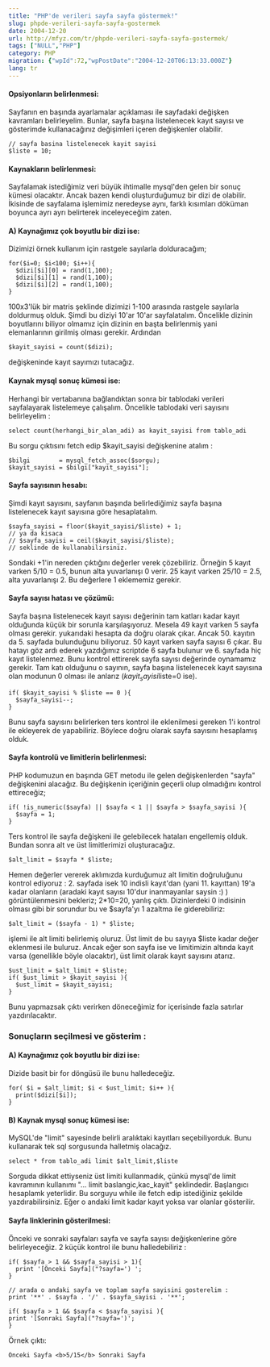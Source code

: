 ```yaml
---
title: "PHP'de verileri sayfa sayfa göstermek!"
slug: phpde-verileri-sayfa-sayfa-gostermek
date: 2004-12-20
url: http://mfyz.com/tr/phpde-verileri-sayfa-sayfa-gostermek/
tags: ["NULL","PHP"]
category: PHP
migration: {"wpId":72,"wpPostDate":"2004-12-20T06:13:33.000Z"}
lang: tr
---
```


#### Opsiyonların belirlenmesi:

Sayfanın en başında ayarlamalar açıklaması ile sayfadaki değişken kavramları belirleyelim. Bunlar, sayfa başına listelenecek kayıt sayısı ve gösterimde kullanacağınız değişimleri içeren değişkenler olabilir.
```
// sayfa basina listelenecek kayit sayisi
$liste = 10;

```

#### Kaynakların belirlenmesi:

Sayfalamak istediğimiz veri büyük ihtimalle mysql'den gelen bir sonuç kümesi olacaktır. Ancak bazen kendi oluşturduğumuz bir dizi de olabilir. İkisinde de sayfalama işlemimiz neredeyse aynı, farklı kısımları döküman boyunca ayrı ayrı belirterek inceleyeceğim zaten.

#### A) Kaynağımız çok boyutlu bir dizi ise:

Dizimizi örnek kullanım için rastgele sayılarla dolduracağım;
```
for($i=0; $i<100; $i++){
  $dizi[$i][0] = rand(1,100);
  $dizi[$i][1] = rand(1,100);
  $dizi[$i][2] = rand(1,100);
}

```
100x3'lük bir matris şeklinde dizimizi 1-100 arasında rastgele sayılarla doldurmuş olduk. Şimdi bu diziyi 10'ar 10'ar sayfalatalım. Öncelikle dizinin boyutlarını biliyor olmamız için dizinin en başta belirlenmiş yani elemanlarının girilmiş olması gerekir. Ardından
```
$kayit_sayisi = count($dizi);

```
değişkeninde kayıt sayımızı tutacağız.

#### Kaynak mysql sonuç kümesi ise:

Herhangi bir vertabanına bağlandıktan sonra bir tablodaki verileri sayfalayarak listelemeye çalışalım. Öncelikle tablodaki veri sayısını belirleyelim :
```
select count(herhangi_bir_alan_adi) as kayit_sayisi from tablo_adi

```
Bu sorgu çıktısını fetch edip $kayit_sayisi değişkenine atalım :
```
$bilgi        = mysql_fetch_assoc($sorgu);
$kayit_sayisi = $bilgi["kayit_sayisi"];

```

#### Sayfa sayısının hesabı:

Şimdi kayıt sayısını, sayfanın başında belirlediğimiz sayfa başına listelenecek kayıt sayısına göre hesaplatalım.
```
$sayfa_sayisi = floor($kayit_sayisi/$liste) + 1;
// ya da kisaca
// $sayfa_sayisi = ceil($kayit_sayisi/$liste);
// seklinde de kullanabilirsiniz.

```
Sondaki +1'in nereden çıktığını değerler verek çözebiliriz. Örneğin 5 kayıt varken 5/10 = 0.5, bunun alta yuvarlanışı 0 verir. 25 kayıt varken 25/10 = 2.5, alta yuvarlanışı 2. Bu değerlere 1 eklememiz gerekir.

#### Sayfa sayısı hatası ve çözümü:

Sayfa başına listelenecek kayıt sayısı değerinin tam katları kadar kayıt olduğunda küçük bir sorunla karşılaşıyoruz. Mesela 49 kayıt varken 5 sayfa olması gerekir. yukarıdaki hesapta da doğru olarak çıkar. Ancak 50. kayıtın da 5. sayfada bulunduğunu biliyoruz. 50 kayıt varken sayfa sayısı 6 çıkar. Bu hatayı göz ardı ederek yazdığımız scriptde 6 sayfa bulunur ve 6. sayfada hiç kayıt listelenmez. Bunu kontrol ettirerek sayfa sayısı değerinde oynamamız gerekir. Tam katı olduğunu o sayının, sayfa başına listelenecek kayıt sayısına olan modunun 0 olması ile anlarız ($kayit_sayisi%$liste=0 ise).
```
if( $kayit_sayisi % $liste == 0 ){
  $sayfa_sayisi--;
}

```
Bunu sayfa sayısını belirlerken ters kontrol ile eklenilmesi gereken 1'i kontrol ile ekleyerek de yapabiliriz. Böylece doğru olarak sayfa sayısını hesaplamış olduk.

#### Sayfa kontrolü ve limitlerin belirlenmesi:

PHP kodumuzun en başında GET metodu ile gelen değişkenlerden "sayfa" değişkenini alacağız. Bu değişkenin içeriğinin geçerli olup olmadığını kontrol ettireceğiz;
```
if( !is_numeric($sayfa) || $sayfa < 1 || $sayfa > $sayfa_sayisi ){
  $sayfa = 1;
}

```
Ters kontrol ile sayfa değişkeni ile gelebilecek hataları engellemiş olduk. Bundan sonra alt ve üst limitlerimizi oluşturacağız.
```
$alt_limit = $sayfa * $liste;

```
Hemen değerler vererek aklımızda kurduğumuz alt limitin doğruluğunu kontrol ediyoruz : 2. sayfada isek 10 indisli kayıt'dan (yani 11. kayıttan) 19'a kadar olanların (aradaki kayıt sayısı 10'dur inanmayanlar saysin :) ) görüntülenmesini bekleriz; 2*10=20, yanlış çıktı. Dizinlerdeki 0 indisinin olması gibi bir sorundur bu ve $sayfa'yı 1 azaltma ile giderebiliriz:
```
$alt_limit = ($sayfa - 1) * $liste;

```
işlemi ile alt limiti belirlemiş oluruz. Üst limit de bu sayıya $liste kadar değer eklenmesi ile buluruz. Ancak eğer son sayfa ise ve limitimizin altında kayıt varsa (genellikle böyle olacaktır), üst limit olarak kayıt sayısını atarız.
```
$ust_limit = $alt_limit + $liste;
if( $ust_limit > $kayit_sayisi ){
  $ust_limit = $kayit_sayisi;
}

```
Bunu yapmazsak çıktı verirken döneceğimiz for içerisinde fazla satırlar yazdırılacaktır.

### Sonuçların seçilmesi ve gösterim :

#### A) Kaynağımız çok boyutlu bir dizi ise:

Dizide basit bir for döngüsü ile bunu halledeceğiz.
```
for( $i = $alt_limit; $i < $ust_limit; $i++ ){
  print($dizi[$i]);
}

```

#### B) Kaynak mysql sonuç kümesi ise:

MySQL'de "limit" sayesinde belirli aralıktaki kayıtları seçebiliyorduk. Bunu kullanarak tek sql sorgusunda halletmiş olacağız.
```
select * from tablo_adi limit $alt_limit,$liste

```
Sorguda dikkat ettiyseniz üst limiti kullanmadık, çünkü mysql'de limit kavramının kullanımı "... limit baslangic,kac_kayit" şeklindedir. Başlangıcı hesaplamk yeterlidir. Bu sorguyu while ile fetch edip istediğiniz şekilde yazdırabilirsiniz. Eğer o andaki limit kadar kayıt yoksa var olanlar gösterilir.

#### Sayfa linklerinin gösterilmesi:

Önceki ve sonraki sayfaları sayfa ve sayfa sayısı değişkenlerine göre belirleyeceğiz. 2 küçük kontrol ile bunu halledebiliriz :
```
if( $sayfa > 1 && $sayfa_sayisi > 1){
  print '[Önceki Sayfa]("?sayfa=') ';
}

// arada o andaki sayfa ve toplam sayfa sayisini gosterelim :
print '**' . $sayfa . '/' . $sayfa_sayisi . '**';

if( $sayfa > 1 && $sayfa < $sayfa_sayisi ){
print '[Sonraki Sayfa]("?sayfa=')';
}

```
Örnek çıktı:
```
Önceki Sayfa <b>5/15</b> Sonraki Sayfa

```